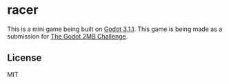 # racer

This is a mini game being built on [Godot 3.1.1](https://godotengine.org/). This game is being made as a submission for [The Godot 2MB Challenge](https://itch.io/jam/godot2mb). 


## License
MIT
